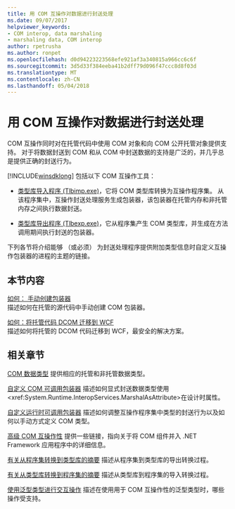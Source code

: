 ```yaml
---
title: 用 COM 互操作对数据进行封送处理
ms.date: 09/07/2017
helpviewer_keywords:
- COM interop, data marshaling
- marshaling data, COM interop
author: rpetrusha
ms.author: ronpet
ms.openlocfilehash: d0d94223223568efe921af3a340815a966cc6c6f
ms.sourcegitcommit: 3d5d33f384eeba41b2dff79d096f47ccc8d8f03d
ms.translationtype: MT
ms.contentlocale: zh-CN
ms.lasthandoff: 05/04/2018
---
```

# <a name="marshaling-data-with-com-interop"></a>用 COM 互操作对数据进行封送处理
COM 互操作同时对在托管代码中使用 COM 对象和向 COM 公开托管对象提供支持。 对于将数据封送到 COM 和从 COM 中封送数据的支持是广泛的，并几乎总是提供正确的封送行为。  
  
 [!INCLUDE[winsdklong](../../../includes/winsdklong-md.md)] 包括以下 COM 互操作工具：  
  
-   [类型库导入程序 (Tlbimp.exe)](../../../docs/framework/tools/tlbimp-exe-type-library-importer.md)，它将 COM 类型库转换为互操作程序集。 从该程序集中，互操作封送处理服务生成包装器，该包装器在托管内存和非托管内存之间执行数据封送。  
  
-   [类型库导出程序 (Tlbexp.exe)](../../../docs/framework/tools/tlbexp-exe-type-library-exporter.md)，它从程序集产生 COM 类型库，并生成在方法调用期间执行封送的包装器。  
  
 下列各节将介绍能够 （或必须） 为封送处理程序提供附加类型信息时自定义互操作包装器的进程的主题的链接。  
  
## <a name="in-this-section"></a>本节内容  
[如何： 手动创建包装器](how-to-create-wrappers-manually.md)   
描述如何在托管的源代码中手动创建 COM 包装器。 
 
 [如何：将托管代码 DCOM 迁移到 WCF](../../../docs/framework/interop/how-to-migrate-managed-code-dcom-to-wcf.md)  
 描述如何将托管的 DCOM 代码迁移到 WCF，最安全的解决方案。  
  
## <a name="related-sections"></a>相关章节  
 [COM 数据类型](https://msdn.microsoft.com/library/sak564ww(v=vs.100).aspx)  
 提供相应的托管和非托管数据类型。  
  
 [自定义 COM 可调用包装器](https://msdn.microsoft.com/library/3bwc828w(v=vs.100).aspx)  
 描述如何显式封送数据类型使用<xref:System.Runtime.InteropServices.MarshalAsAttribute>在设计时属性。  
  
 [自定义运行时可调用包装器](https://msdn.microsoft.com/library/e753eftz(v=vs.100).aspx)  
 描述如何调整互操作程序集中类型的封送行为以及如何以手动方式定义 COM 类型。  
  
 [高级 COM 互操作性](https://msdn.microsoft.com/library/bd9cdfyx(v=vs.100).aspx)  
 提供一些链接，指向关于将 COM 组件并入 .NET Framework 应用程序中的详细信息。  
  
 [有关从程序集转换到类型库的摘要](https://msdn.microsoft.com/library/xk1120c3(v=vs.100).aspx)  
 描述从程序集到类型库的导出转换过程。  
  
 [有关从类型库转换到程序集的摘要](https://msdn.microsoft.com/library/k83zzh38(v=vs.100).aspx)  
 描述从类型库到程序集的导入转换过程。  
  
 [使用泛型类型进行交互操作](https://msdn.microsoft.com/library/ms229590(v=vs.100).aspx)  
 描述在使用用于 COM 互操作性的泛型类型时，哪些操作受支持。

